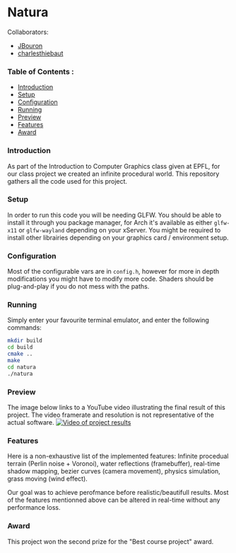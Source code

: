 # Natura

Collaborators:
* [JBouron](https://github.com/jbouron)
* [charlesthiebaut](https://github.com/charlesthiebaut)

### Table of Contents :
  * [Introduction](#introduction)
  * [Setup](#setup)
  * [Configuration](#configuration)
  * [Running](#running)
  * [Preview](#preview)
  * [Features](#features)
  * [Award](#award)



### Introduction
  As part of the Introduction to Computer Graphics class given at EPFL, for our class project we created an infinite procedural world.
This repository gathers all the code used for this project.

### Setup
  In order to run this code you will be needing GLFW. You should be able to install it through you package manager, for Arch it's available as either `glfw-x11` or `glfw-wayland` depending on your xServer.
You might be required to install other librairies depending on your graphics card / environment setup.

### Configuration
  Most of the configurable vars are in `config.h`, however for more in depth modifications you might have to modify more code.
Shaders should be plug-and-play if you do not mess with the paths.

### Running 
  Simply enter your favourite terminal emulator, and enter the following commands:
```bash
mkdir build
cd build
cmake ..
make
cd natura
./natura
```

### Preview
The image below links to a YouTube video illustrating the final result of this project. The video framerate and resolution is not representative of the actual software.
[![Video of project results](http://img.youtube.com/vi/yrVUSoXkI08/0.jpg)](http://www.youtube.com/watch?v=yrVUSoXkI08)

### Features
  Here is a non-exhaustive list of the implemented features:
Infinite procedual terrain (Perlin noise + Voronoi), water reflections (framebuffer), real-time shadow mapping, bezier curves (camera movement), physics simulation, grass moving (wind effect).

Our goal was to achieve perofmance before realistic/beautifull results. Most of the features mentionned above can be altered in real-time without any performance loss.

### Award
  This project won the second prize for the "Best course project" award.
